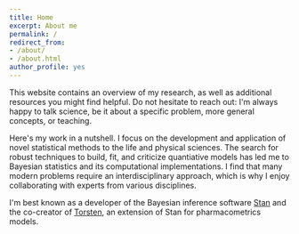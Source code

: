 ```yaml
---
title: Home
excerpt: About me
permalink: /
redirect_from:
- /about/
- /about.html
author_profile: yes
---
```


This website contains an overview of my research, as well as additional resources
you might find helpful. Do not hesitate to reach out: I'm always happy to talk
science, be it about a specific problem, more general concepts, or teaching.

Here's my work in a nutshell. 
I focus on the development and application of novel statistical methods
to the life and physical sciences.
The search for robust techniques to build, fit, and criticize quantiative models
has led me to Bayesian statistics and its computational implementations.
I find that many modern problems require an interdisciplinary approach,
which is why I enjoy collaborating with experts from various disciplines.

I'm best known as a developer of the Bayesian inference software
[Stan](http://mc-stan.org/) and the co-creator of 
[Torsten](https://github.com/metrumresearchgroup/Torsten), an extension
of Stan for pharmacometrics models.

